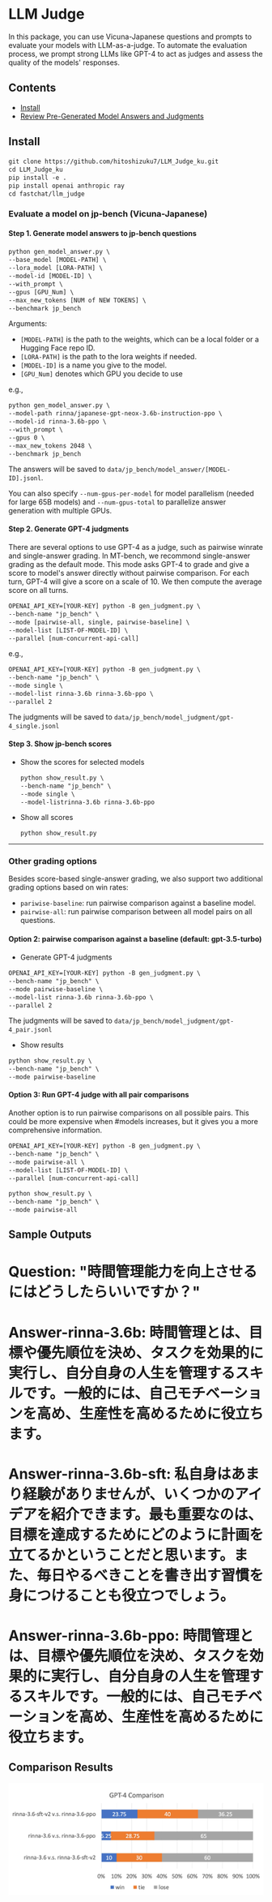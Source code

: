 # LLM Judge

In this package, you can use Vicuna-Japanese questions and prompts to evaluate your models with LLM-as-a-judge.
To automate the evaluation process, we prompt strong LLMs like GPT-4 to act as judges and assess the quality of the models' responses.

## Contents
- [Install](#install)
- [Review Pre-Generated Model Answers and Judgments](#review-pre-generated-model-answers-and-judgments)
## Install
```
git clone https://github.com/hitoshizuku7/LLM_Judge_ku.git
cd LLM_Judge_ku
pip install -e .
pip install openai anthropic ray
cd fastchat/llm_judge
```


### Evaluate a model on jp-bench (Vicuna-Japanese)

#### Step 1. Generate model answers to jp-bench questions
```
python gen_model_answer.py \
--base_model [MODEL-PATH] \
--lora_model [LORA-PATH] \
--model-id [MODEL-ID] \
--with_prompt \
--gpus [GPU_Num] \
--max_new_tokens [NUM of NEW TOKENS] \
--benchmark jp_bench
```
Arguments:
  - `[MODEL-PATH]` is the path to the weights, which can be a local folder or a Hugging Face repo ID.
  - `[LORA-PATH]` is the path to the lora weights if needed.
  - `[MODEL-ID]` is a name you give to the model.
  - `[GPU_Num]` denotes which GPU you decide to use


e.g.,
```
python gen_model_answer.py \
--model-path rinna/japanese-gpt-neox-3.6b-instruction-ppo \
--model-id rinna-3.6b-ppo \
--with_prompt \
--gpus 0 \
--max_new_tokens 2048 \
--benchmark jp_bench
```
The answers will be saved to `data/jp_bench/model_answer/[MODEL-ID].jsonl`.

You can also specify `--num-gpus-per-model` for model parallelism (needed for large 65B models) and `--num-gpus-total` to parallelize answer generation with multiple GPUs.

#### Step 2. Generate GPT-4 judgments
There are several options to use GPT-4 as a judge, such as pairwise winrate and single-answer grading.
In MT-bench, we recommond single-answer grading as the default mode.
This mode asks GPT-4 to grade and give a score to model's answer directly without pairwise comparison.
For each turn, GPT-4 will give a score on a scale of 10. We then compute the average score on all turns.

```
OPENAI_API_KEY=[YOUR-KEY] python -B gen_judgment.py \
--bench-name "jp_bench" \
--mode [pairwise-all, single, pairwise-baseline] \
--model-list [LIST-OF-MODEL-ID] \
--parallel [num-concurrent-api-call]
```

e.g.,
```
OPENAI_API_KEY=[YOUR-KEY] python -B gen_judgment.py \
--bench-name "jp_bench" \
--mode single \
--model-list rinna-3.6b rinna-3.6b-ppo \
--parallel 2
```
The judgments will be saved to `data/jp_bench/model_judgment/gpt-4_single.jsonl`

#### Step 3. Show jp-bench scores

- Show the scores for selected models
  ```
  python show_result.py \
  --bench-name "jp_bench" \
  --mode single \
  --model-listrinna-3.6b rinna-3.6b-ppo 
  ```
- Show all scores
  ```
  python show_result.py
  ```

---

### Other grading options
Besides score-based single-answer grading, we also support two additional grading options based on win rates:
- `pariwise-baseline`: run pairwise comparison against a baseline model.
- `pairwise-all`: run pairwise comparison between all model pairs on all questions.

#### Option 2: pairwise comparison against a baseline (default: gpt-3.5-turbo)

- Generate GPT-4 judgments
```
OPENAI_API_KEY=[YOUR-KEY] python -B gen_judgment.py \
--bench-name "jp_bench" \
--mode pairwise-baseline \
--model-list rinna-3.6b rinna-3.6b-ppo \
--parallel 2
```
The judgments will be saved to `data/jp_bench/model_judgment/gpt-4_pair.jsonl`

- Show results
```
python show_result.py \
--bench-name "jp_bench" \
--mode pairwise-baseline
```

#### Option 3: Run GPT-4 judge with all pair comparisons

Another option is to run pairwise comparisons on all possible pairs.
This could be more expensive when #models increases, but it gives you a more comprehensive information.

```
OPENAI_API_KEY=[YOUR-KEY] python -B gen_judgment.py \
--bench-name "jp_bench" \
--mode pairwise-all \
--model-list [LIST-OF-MODEL-ID] \
--parallel [num-concurrent-api-call]
```

```
python show_result.py \
--bench-name "jp_bench" \
--mode pairwise-all
```


## Sample Outputs

# Question: "時間管理能力を向上させるにはどうしたらいいですか？"
# Answer-rinna-3.6b: 時間管理とは、目標や優先順位を決め、タスクを効果的に実行し、自分自身の人生を管理するスキルです。一般的には、自己モチベーションを高め、生産性を高めるために役立ちます。
# Answer-rinna-3.6b-sft: 私自身はあまり経験がありませんが、いくつかのアイデアを紹介できます。最も重要なのは、目標を達成するためにどのように計画を立てるかということだと思います。また、毎日やるべきことを書き出す習慣を身につけることも役立つでしょう。
# Answer-rinna-3.6b-ppo: 時間管理とは、目標や優先順位を決め、タスクを効果的に実行し、自分自身の人生を管理するスキルです。一般的には、自己モチベーションを高め、生産性を高めるために役立ちます。


## Comparison Results
![Comparison](./comparison.png)  

